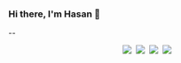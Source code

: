 ### Hi there, I'm Hasan 👋

--

<p align="center">
  <a href="https://t.me/nbbdev"><img src="https://img.shields.io/badge/Telegram-0088cc?style=for-the-badge&logo=telegram&logoColor=white"/></a>&nbsp;
  <a href="www.linkedin.com/in/nbbdev"><img src="https://img.shields.io/badge/LinkedIn-0077B5?style=for-the-badge&logo=linkedin&logoColor=white"/></a>&nbsp;
  <a href="https://twitter.com/nbbdev"><img src="https://img.shields.io/badge/twitter-1DA1F2?style=for-the-badge&logo=twitter&logoColor=white"/></a>&nbsp;
  <a href="mailto:hasan.arab.borzo@gmail.com?subject=Mail From GitHub Profile"><img src="https://img.shields.io/badge/Gmail-D14836?style=for-the-badge&logo=gmail&logoColor=white"/></a>&nbsp;
</p>

<!--
**nbbdev/nbbdev** is a ✨ _special_ ✨ repository because its `README.md` (this file) appears on your GitHub profile.

Here are some ideas to get you started:

- 🔭 I’m currently working on ...
- 🌱 I’m currently learning ...
- 👯 I’m looking to collaborate on ...
- 🤔 I’m looking for help with ...
- 💬 Ask me about ...
- 📫 How to reach me: ...
- 😄 Pronouns: ...
- ⚡ Fun fact: ...
-->

